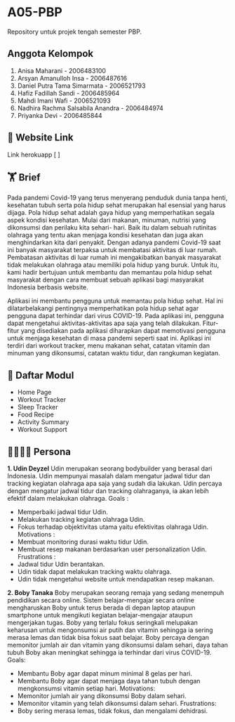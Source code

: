 # A05-PBP
Repository untuk projek tengah semester PBP.

## Anggota Kelompok
1. Anisa Maharani - 2006483100
2. Arsyan Amanulloh Insa - 2006487616
3. Daniel Putra Tama Simarmata -  2006521793
4. Hafiz Fadillah Sandi - 2006485964
5. Mahdi Imani Wafi - 2006521093
6. Nadhira Rachma Salsabila Anandra - 2006484974
7. Priyanka Devi -  2006485844
## 🔗 Website Link
Link herokuapp [    ]

## 🏋️ Brief
Pada pandemi Covid-19 yang terus menyerang penduduk dunia tanpa henti, kesehatan tubuh serta pola hidup sehat merupakan hal esensial yang harus dijaga.  Pola hidup sehat adalah gaya hidup yang memperhatikan segala aspek kondisi kesehatan. Mulai dari makanan, minuman, nutrisi yang dikonsumsi dan perilaku kita sehari- hari. Baik itu dalam sebuah rutinitas olahraga yang tentu akan menjaga kondisi kesehatan dan juga akan menghindarkan kita dari penyakit. Dengan adanya pandemi Covid-19 saat ini banyak masyarakat terpaksa untuk membatasi aktivitas di luar rumah. Pembatasan aktivitas di luar rumah ini mengakibatkan banyak masyarakat tidak melakukan olahraga atau memiliki pola hidup yang buruk. Untuk itu, kami hadir bertujuan untuk membantu dan memantau pola hidup sehat masyarakat dengan cara membuat sebuah aplikasi bagi masyarakat Indonesia berbasis website. 

Aplikasi ini membantu pengguna untuk memantau pola hidup sehat. Hal ini dilatarbelakangi pentingnya memperhatikan pola hidup sehat agar pengguna dapat terhindar dari virus COVID-19. Pada aplikasi ini, pengguna dapat mengetahui aktivitas-aktivitas apa saja yang telah dilakukan. Fitur-fitur yang disediakan pada aplikasi diharapkan dapat memotivasi pengguna untuk menjaga kesehatan di masa pandemi seperti saat ini. Aplikasi ini terdiri dari workout tracker, menu makanan sehat, catatan vitamin dan minuman yang dikonsumsi, catatan waktu tidur, dan rangkuman kegiatan.


## 📝 Daftar Modul 
- Home Page
- Workout Tracker 
- Sleep Tracker 
- Food Recipe 
- Activity Summary
- Workout Support

## 👨‍👩‍👧‍👦 Persona
**1. Udin Deyzel**
Udin merupakan seorang bodybuilder yang berasal dari Indonesia. Udin mempunyai masalah dalam mengatur jadwal tidur dan tracking kegiatan olahraga apa saja yang sudah dia lakukan. Udin percaya dengan mengatur jadwal tidur dan tracking olahraganya, ia akan lebih efektif dalam melakukan olahraga. 
Goals : 
- Memperbaiki jadwal tidur Udin.
- Melakukan tracking kegiatan olahraga Udin.
- Fokus terhadap objektivitas utama yaitu efektivitas olahraga Udin.
Motivations :
- Membuat monitoring durasi waktu tidur Udin.
- Membuat resep makanan berdasarkan user personalization Udin.
Frustrations :
- Jadwal tidur Udin berantakan.
- Udin tidak dapat melakukan tracking waktu olahraga.
- Udin tidak mengetahui website untuk mendapatkan resep makanan.

**2. Boby Tanaka**
Boby merupakan seorang remaja yang sedang menempuh pendidikan secara online. Sistem belajar-mengajar secara online mengharuskan Boby untuk terus berada di depan laptop ataupun smartphone untuk mengikuti kegiatan belajar-mengajar ataupun mengerjakan tugas. Boby yang terlalu fokus seringkali melupakan keharusan untuk mengonsumsi air putih dan vitamin sehingga ia sering merasa lemas dan tidak bisa fokus saat belajar. Boby percaya dengan memonitor jumlah air dan vitamin yang dikonsumsi dalam sehari, daya tahan tubuh Boby akan meningkat sehingga ia terhindar dari virus COVID-19.
Goals:
- Membantu Boby agar dapat minum minimal 8 gelas per hari.
- Membantu Boby agar dapat menjaga daya tahan tubuh dengan mengkonsumsi vitamin setiap hari.
Motivations:
- Memonitor jumlah air yang dikonsumsi Boby dalam sehari.
- Memonitor vitamin yang telah dikonsumsi dalam sehari.
Frustrations:
- Boby sering merasa lemas, tidak fokus, dan mengalami dehidrasi.
